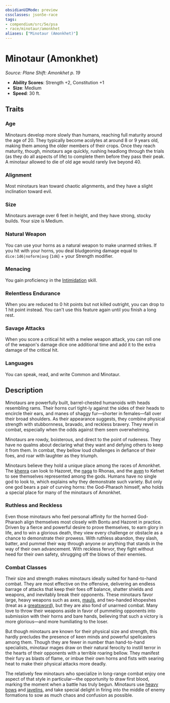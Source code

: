 ```yaml
---
obsidianUIMode: preview
cssclasses: json5e-race
tags:
- compendium/src/5e/psa
- race/minotaur/amonkhet
aliases: ["Minotaur (Amonkhet)"]
---
```

# Minotaur (Amonkhet)
*Source: Plane Shift: Amonkhet p. 19*  

- **Ability Scores**: Strength +2, Constitution +1
- **Size**: Medium
- **Speed**: 30 ft.

## Traits

### Age

Minotaurs develop more slowly than humans, reaching full maturity around the age of 20. They typically become acolytes at around 8 or 9 years old, making them among the older members of their crops. Once they reach maturity, though, minotaurs age quickly, rushing headlong through the trials (as they do all aspects of life) to complete them before they pass their peak. A minotaur allowed to die of old age would rarely live beyond 40.

### Alignment

Most minotaurs lean toward chaotic alignments, and they have a slight inclination toward evil.

### Size

Minotaurs average over 6 feet in height, and they have strong, stocky builds. Your size is Medium.

### Natural Weapon

You can use your horns as a natural weapon to make unarmed strikes. If you hit with your horns, you deal bludgeoning damage equal to `dice:1d6|noform|avg` (`1d6`) + your Strength modifier.

### Menacing

You gain proficiency in the [Intimidation](2-Mechanics/CLI/rules/skills.md#Intimidation) skill.

### Relentless Endurance

When you are reduced to 0 hit points but not killed outright, you can drop to 1 hit point instead. You can't use this feature again until you finish a long rest.

### Savage Attacks

When you score a critical hit with a melee weapon attack, you can roll one of the weapon's damage dice one additional time and add it to the extra damage of the critical hit.

### Languages

You can speak, read, and write Common and Minotaur.

## Description

Minotaurs are powerfully built, barrel-chested humanoids with heads resembling rams. Their horns curl tight-ly against the sides of their heads to encircle their ears, and manes of shaggy fur—shorter in females—fall over their broad shoulders. As their appearance suggests, they combine physical strength with stubbornness, bravado, and reckless bravery. They revel in combat, especially when the odds against them seem overwhelming.

Minotaurs are rowdy, boisterous, and direct to the point of rudeness. They have no qualms about declaring what they want and defying others to keep it from them. In combat, they bellow loud challenges in defiance of their foes, and roar with laughter as they triumph.

Minotaurs believe they hold a unique place among the races of Amonkhet. The [khenra](2-Mechanics/CLI/races/khenra-psa.md) can look to Hazoret, the [naga](2-Mechanics/CLI/races/naga-psa.md) to Rhonas, and the [aven](2-Mechanics/CLI/races/aven-psa.md) to Kefnet to see themselves represented among the gods. Humans have no single god to look to, which explains why they demonstrate such variety. But only one god bears a pair of curving horns: the God-Pharaoh himself, who holds a special place for many of the minotaurs of Amonkhet.

### Ruthless and Reckless

Even those minotaurs who feel personal affinity for the horned God-Pharaoh align themselves most closely with Bontu and Hazoret in practice. Driven by a fierce and powerful desire to prove themselves, to earn glory in life, and to win a glorious death, they view every challenge or obstacle as a chance to demonstrate their prowess. With ruthless abandon, they slash, batter, and pummel their way through anyone or anything that stands in the way of their own advancement. With reckless fervor, they fight without heed for their own safety, shrugging off the blows of their enemies.

### Combat Classes

Their size and strength makes minotaurs ideally suited for hand-to-hand combat. They are most effective on the offensive, delivering an endless barrage of attacks that keep their foes off balance, shatter shields and weapons, and inevitably break their opponents. These minotaurs favor large, heavy weapons such as axes, [mauls](2-Mechanics/CLI/items/maul.md), and two-handed khopeshes (treat as a [greatsword](2-Mechanics/CLI/items/greatsword.md)), but they are also fond of unarmed combat. Many love to throw their weapons aside in favor of pummeling opponents into submission with their horns and bare hands, believing that such a victory is more glorious—and more humiliating to the loser.

But though minotaurs are known for their physical size and strength, this hardly precludes the presence of keen minds and powerful spellcasters among them. Though they are fewer in number than hand-to-hand specialists, minotaur mages draw on their natural ferocity to instill terror in the hearts of their opponents with a terrible roaring bellow. They manifest their fury as blasts of flame, or imbue their own horns and fists with searing heat to make their physical attacks more deadly.

The relatively few minotaurs who specialize in long-range combat enjoy one aspect of that style in particular—the opportunity to draw first blood, marking the moment when a battle has truly begun. Minotaurs use [heavy bows](2-Mechanics/CLI/items/longbow.md) and [javelins](2-Mechanics/CLI/items/javelin.md), and take special delight in firing into the middle of enemy formations to sow as much chaos and confusion as possible.